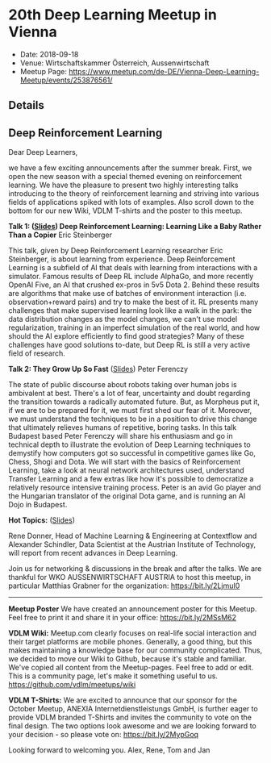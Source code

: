# 20th Deep Learning Meetup in Vienna

* Date: 2018-09-18
* Venue: Wirtschaftskammer Österreich, Aussenwirtschaft
* Meetup Page: https://www.meetup.com/de-DE/Vienna-Deep-Learning-Meetup/events/253876561/


## Details
## Deep Reinforcement Learning

Dear Deep Learners,

we have a few exciting announcements after the summer break. First, we open the new season with a special themed evening on reinforcement learning. We have the pleasure to present two highly interesting talks introducing to the theory of reinforcement learning and striving into various fields of applications spiked with lots of examples. Also scroll down to the bottom for our new Wiki, VDLM T-shirts and the poster to this meetup.

**Talk 1: ([Slides](./slides/2_Eric_Steinberger_Deep_RL.pdf))
Deep Reinforcement Learning: Learning Like a Baby Rather Than a Copier**
Eric Steinberger

This talk, given by Deep Reinforcement Learning researcher Eric Steinberger, is about learning from experience. Deep Reinforcement Learning is a subfield of AI that deals with learning from interactions with a simulator. Famous results of Deep RL include AlphaGo, and more recently OpenAI Five, an AI that crushed ex-pros in 5v5 Dota 2. Behind these results are algorithms that make use of batches of environment interaction (i.e. observation+reward pairs) and try to make the best of it. RL presents many challenges that make supervised learning look like a walk in the park: the data distribution changes as the model changes, we can't use model regularization, training in an imperfect simulation of the real world, and how should the AI explore efficiently to find good strategies? Many of these challenges have good solutions to-date, but Deep RL is still a very active field of research.

**Talk 2: They Grow Up So Fast** ([Slides](./slides/3_They_Grow_Up_So_Fast.pdf))
Peter Ferenczy

The state of public discourse about robots taking over human jobs is ambivalent at best. There's a lot of fear, uncertainty and doubt regarding the transition towards a radically automated future. But, as Morpheus put it, if we are to be prepared for it, we must first shed our fear of it. Moreover, we must understand the techniques to be in a position to drive this change that ultimately relieves humans of repetitive, boring tasks.
In this talk Budapest based Peter Ferenczy will share his enthusiasm and go in technical depth to illustrate the evolution of Deep Learning techniques to demystify how computers got so successful in competitive games like Go, Chess, Shogi and Dota. We will start with the basics of Reinforcement Learning, take a look at neural network architectures used, understand Transfer Learning and a few extras like how it's possible to democratize a relatively resource intensive training process.
Peter is an avid Go player and the Hungarian translator of the original Dota game, and is running an AI Dojo in Budapest.

**Hot Topics:** ([Slides](./slides/1_Intro_Announcements_Hot_Topics.pdf))

Rene Donner, Head of Machine Learning & Engineering at Contextflow and Alexander Schindler, Data Scientist at the Austrian Institute of Technology, will report from recent advances in Deep Learning.

Join us for networking & discussions in the break and after the talks.
We are thankful for WKO AUSSENWIRTSCHAFT AUSTRIA to host this meetup, in particular Matthias Grabner for the organization:
https://bit.ly/2LjmuI0

---

**Meetup Poster**
We have created an announcement poster for this Meetup. Feel free to print it and share it in your office:
https://bit.ly/2MSsM62

**VDLM Wiki:**
Meetup.com clearly focuses on real-life social interaction and their target platforms are mobile phones. Generally, a good thing, but this makes maintaining a knowledge base for our community complicated. Thus, we decided to move our Wiki to Github, because it's stable and familiar. We've copied all content from the Meetup-pages. Feel free to add or edit. This is a community page, let's make it something useful to us.
https://github.com/vdlm/meetups/wiki

**VDLM T-Shirts:**
We are excited to announce that our sponsor for the October Meetup, ANEXIA Internetdienstleistungs GmbH, is further eager to provide VDLM branded T-Shirts and invites the community to vote on the final design. The two options look awesome and we are looking forward to your decision - so please vote on:
https://bit.ly/2MypGoq

Looking forward to welcoming you.
Alex, Rene, Tom and Jan
